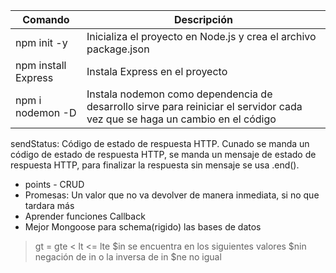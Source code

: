 | Comando             | Descripción                                                                                                                 |
|---------------------|-----------------------------------------------------------------------------------------------------------------------------|
| npm init -y         | Inicializa el proyecto en Node.js y crea el archivo package.json                                                            |
| npm install Express | Instala Express en el proyecto                                                                                              |
| npm i nodemon -D    | Instala nodemon como dependencia de desarrollo sirve para reiniciar el servidor cada vez que se haga un cambio en el código |


sendStatus: Código de estado de respuesta HTTP.
Cunado se manda un código de estado de respuesta HTTP, se manda un mensaje de estado de respuesta HTTP, para finalizar la respuesta sin mensaje se usa .end().

- points - CRUD
- Promesas: Un valor que no va devolver de manera inmediata, si no que tardara más
- Aprender funciones Callback
- Mejor Mongoose para schema(rigido) las bases de datos

>  gt
>= gte
<  lt
<= lte
$in se encuentra en los siguientes valores
$nin negación de in o la inversa de in
$ne no igual 
